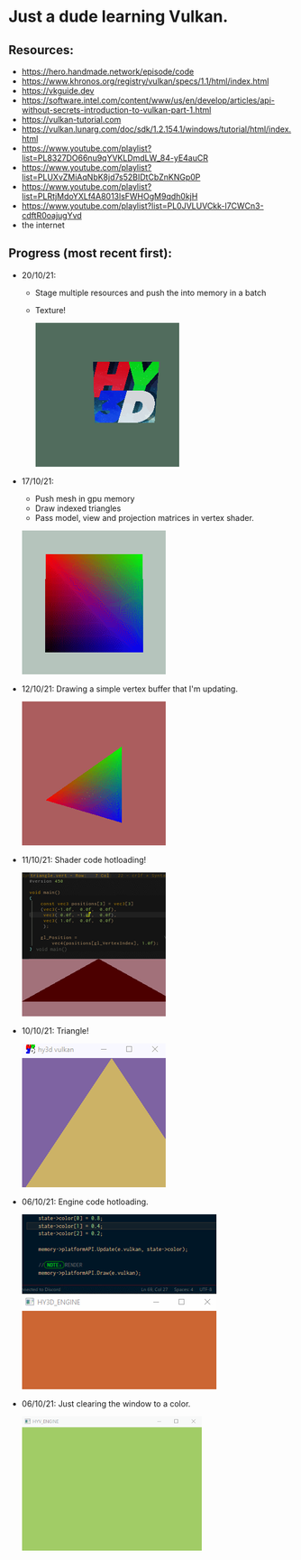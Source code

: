 # Just a dude learning Vulkan.

## Resources:

* https://hero.handmade.network/episode/code 
* https://www.khronos.org/registry/vulkan/specs/1.1/html/index.html
* https://vkguide.dev
* https://software.intel.com/content/www/us/en/develop/articles/api-without-secrets-introduction-to-vulkan-part-1.html
* https://vulkan-tutorial.com
* https://vulkan.lunarg.com/doc/sdk/1.2.154.1/windows/tutorial/html/index.html
* https://www.youtube.com/playlist?list=PL8327DO66nu9qYVKLDmdLW_84-yE4auCR
* https://www.youtube.com/playlist?list=PLUXvZMiAqNbK8jd7s52BIDtCbZnKNGp0P
* https://www.youtube.com/playlist?list=PLRtjMdoYXLf4A8013lsFWHOgM9qdh0kjH
* https://www.youtube.com/playlist?list=PL0JVLUVCkk-l7CWCn3-cdftR0oajugYvd
* the internet

## Progress (most recent first):
* 20/10/21:
  
  * Stage multiple resources and push the into memory in a batch
  
  * Texture!
  
    ![](previews/6_201021.gif)
  
* 17/10/21:
  
  * Push mesh in gpu memory
  * Draw indexed triangles
  * Pass model, view and projection matrices in vertex shader.
  
  ![](previews/5_171021.gif)
  
* 12/10/21: Drawing a simple vertex buffer that I'm updating.

  ![](previews/4_121021.gif)

* 11/10/21: Shader code hotloading!

  ![](previews/3_111021.gif)

* 10/10/21: Triangle!

  ![](previews/2_101021.gif)

* 06/10/21: Engine code hotloading.

  ![](previews/1_071021.gif)

* 06/10/21: Just clearing the window to a color.

  <img src="previews/0_061021.gif" style="zoom:67%;" />


